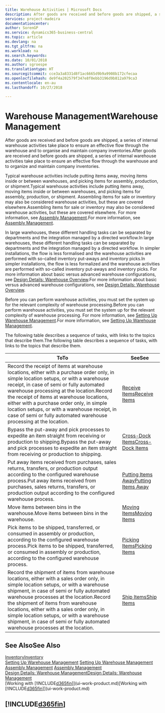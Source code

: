 ```yaml
---
title: Warehouse Activities | Microsoft Docs
description: After goods are received and before goods are shipped, a series of internal warehouse activities take place to ensure an effective flow through the warehouse and to organise and maintain company inventories.
services: project-madeira
documentationcenter: 
author: SorenGP
ms.service: dynamics365-business-central
ms.topic: article
ms.devlang: na
ms.tgt_pltfrm: na
ms.workload: na
ms.search.keywords: 
ms.date: 10/01/2018
ms.author: sgroespe
ms.translationtype: HT
ms.sourcegitcommit: cce3a3a8331d8f1ac6665d9b9a9908b172cfecaa
ms.openlocfilehash: de9f4a202579f347e8f0ebb3196d9b812a979ca3
ms.contentlocale: en-au
ms.lasthandoff: 10/27/2018

---
```

# <a name="warehouse-management"></a><span data-ttu-id="f826a-103">Warehouse Management</span><span class="sxs-lookup"><span data-stu-id="f826a-103">Warehouse Management</span></span>
<span data-ttu-id="f826a-104">After goods are received and before goods are shipped, a series of internal warehouse activities take place to ensure an effective flow through the warehouse and to organise and maintain company inventories.</span><span class="sxs-lookup"><span data-stu-id="f826a-104">After goods are received and before goods are shipped, a series of internal warehouse activities take place to ensure an effective flow through the warehouse and to organize and maintain company inventories.</span></span>

<span data-ttu-id="f826a-105">Typical warehouse activities include putting items away, moving items inside or between warehouses, and picking items for assembly, production, or shipment.</span><span class="sxs-lookup"><span data-stu-id="f826a-105">Typical warehouse activities include putting items away, moving items inside or between warehouses, and picking items for assembly, production, or shipment.</span></span> <span data-ttu-id="f826a-106">Assembling items for sale or inventory may also be considered warehouse activities, but these are covered elsewhere.</span><span class="sxs-lookup"><span data-stu-id="f826a-106">Assembling items for sale or inventory may also be considered warehouse activities, but these are covered elsewhere.</span></span> <span data-ttu-id="f826a-107">For more information, see [Assembly Management](assembly-assemble-items.md).</span><span class="sxs-lookup"><span data-stu-id="f826a-107">For more information, see [Assembly Management](assembly-assemble-items.md).</span></span>  

<span data-ttu-id="f826a-108">In large warehouses, these different handling tasks can be separated by departments and the integration managed by a directed workflow.</span><span class="sxs-lookup"><span data-stu-id="f826a-108">In large warehouses, these different handling tasks can be separated by departments and the integration managed by a directed workflow.</span></span> <span data-ttu-id="f826a-109">In simpler installations, the flow is less formalised and the warehouse activities are performed with so-called inventory put-aways and inventory picks.</span><span class="sxs-lookup"><span data-stu-id="f826a-109">In simpler installations, the flow is less formalized and the warehouse activities are performed with so-called inventory put-aways and inventory picks.</span></span> <span data-ttu-id="f826a-110">For more information about basic versus advanced warehouse configurations, see [Design Details: Warehouse Overview](design-details-warehouse-overview.md).</span><span class="sxs-lookup"><span data-stu-id="f826a-110">For more information about basic versus advanced warehouse configurations, see [Design Details: Warehouse Overview](design-details-warehouse-overview.md).</span></span>

<span data-ttu-id="f826a-111">Before you can perform warehouse activities, you must set the system up for the relevant complexity of warehouse processing.</span><span class="sxs-lookup"><span data-stu-id="f826a-111">Before you can perform warehouse activities, you must set the system up for the relevant complexity of warehouse processing.</span></span> <span data-ttu-id="f826a-112">For more information, see [Setting Up Warehouse Management](warehouse-setup-warehouse.md).</span><span class="sxs-lookup"><span data-stu-id="f826a-112">For more information, see [Setting Up Warehouse Management](warehouse-setup-warehouse.md).</span></span>

 <span data-ttu-id="f826a-113">The following table describes a sequence of tasks, with links to the topics that describe them.</span><span class="sxs-lookup"><span data-stu-id="f826a-113">The following table describes a sequence of tasks, with links to the topics that describe them.</span></span>   

|<span data-ttu-id="f826a-114">**To**</span><span class="sxs-lookup"><span data-stu-id="f826a-114">**To**</span></span>|<span data-ttu-id="f826a-115">**See**</span><span class="sxs-lookup"><span data-stu-id="f826a-115">**See**</span></span>|  
|------------|-------------|  
|<span data-ttu-id="f826a-116">Record the receipt of items at warehouse locations, either with a purchase order only, in simple location setups, or with a warehouse receipt, in case of semi or fully automated warehouse processing at the location.</span><span class="sxs-lookup"><span data-stu-id="f826a-116">Record the receipt of items at warehouse locations, either with a purchase order only, in simple location setups, or with a warehouse receipt, in case of semi or fully automated warehouse processing at the location.</span></span>|[<span data-ttu-id="f826a-117">Receive Items</span><span class="sxs-lookup"><span data-stu-id="f826a-117">Receive Items</span></span>](warehouse-how-receive-items.md)|
|<span data-ttu-id="f826a-118">Bypass the put-away and pick processes to expedite an item straight from receiving or production to shipping.</span><span class="sxs-lookup"><span data-stu-id="f826a-118">Bypass the put-away and pick processes to expedite an item straight from receiving or production to shipping.</span></span>|[<span data-ttu-id="f826a-119">Cross-Dock Items</span><span class="sxs-lookup"><span data-stu-id="f826a-119">Cross-Dock Items</span></span>](warehouse-how-to-cross-dock-items.md)|    
|<span data-ttu-id="f826a-120">Put away items received from purchases, sales returns, transfers, or production output according to the configured warehouse process.</span><span class="sxs-lookup"><span data-stu-id="f826a-120">Put away items received from purchases, sales returns, transfers, or production output according to the configured warehouse process.</span></span>|[<span data-ttu-id="f826a-121">Putting Items Away</span><span class="sxs-lookup"><span data-stu-id="f826a-121">Putting Items Away</span></span>](warehouse-put-away-items.md)|
|<span data-ttu-id="f826a-122">Move items between bins in the warehouse.</span><span class="sxs-lookup"><span data-stu-id="f826a-122">Move items between bins in the warehouse.</span></span>|[<span data-ttu-id="f826a-123">Moving Items</span><span class="sxs-lookup"><span data-stu-id="f826a-123">Moving Items</span></span>](warehouse-move-items.md)|
|<span data-ttu-id="f826a-124">Pick items to be shipped, transferred, or consumed in assembly or production, according to the configured warehouse process.</span><span class="sxs-lookup"><span data-stu-id="f826a-124">Pick items to be shipped, transferred, or consumed in assembly or production, according to the configured warehouse process.</span></span>|[<span data-ttu-id="f826a-125">Picking Items</span><span class="sxs-lookup"><span data-stu-id="f826a-125">Picking Items</span></span>](warehouse-pick-items.md)|
|<span data-ttu-id="f826a-126">Record the shipment of items from warehouse locations, either with a sales order only, in simple location setups, or with a warehouse shipment, in case of semi or fully automated warehouse processes at the location.</span><span class="sxs-lookup"><span data-stu-id="f826a-126">Record the shipment of items from warehouse locations, either with a sales order only, in simple location setups, or with a warehouse shipment, in case of semi or fully automated warehouse processes at the location.</span></span>|[<span data-ttu-id="f826a-127">Ship Items</span><span class="sxs-lookup"><span data-stu-id="f826a-127">Ship Items</span></span>](warehouse-how-ship-items.md)|  

## <a name="see-also"></a><span data-ttu-id="f826a-128">See Also</span><span class="sxs-lookup"><span data-stu-id="f826a-128">See Also</span></span>  
[<span data-ttu-id="f826a-129">Inventory</span><span class="sxs-lookup"><span data-stu-id="f826a-129">Inventory</span></span>](inventory-manage-inventory.md)  
<span data-ttu-id="f826a-130">[Setting Up Warehouse Management](warehouse-setup-warehouse.md)   </span><span class="sxs-lookup"><span data-stu-id="f826a-130">[Setting Up Warehouse Management](warehouse-setup-warehouse.md)   </span></span>  
<span data-ttu-id="f826a-131">[Assembly Management](assembly-assemble-items.md)  </span><span class="sxs-lookup"><span data-stu-id="f826a-131">[Assembly Management](assembly-assemble-items.md)  </span></span>  
[<span data-ttu-id="f826a-132">Design Details: Warehouse Management</span><span class="sxs-lookup"><span data-stu-id="f826a-132">Design Details: Warehouse Management</span></span>](design-details-warehouse-management.md)  
<span data-ttu-id="f826a-133">[Working with [!INCLUDE[d365fin](includes/d365fin_md.md)]](ui-work-product.md)</span><span class="sxs-lookup"><span data-stu-id="f826a-133">[Working with [!INCLUDE[d365fin](includes/d365fin_md.md)]](ui-work-product.md)</span></span>  

## [!INCLUDE[d365fin](includes/free_trial_md.md)]  
 

